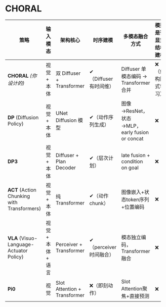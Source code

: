 # CHORAL

| 策略                                          | 输入模态         | 架构核心                         | 时序建模             | 多模态融合方式                                 | 模型是否显式结构建模 | 控制信号输出类型    | 特点                   |
| ------------------------------------------- | ------------ | ---------------------------- | ---------------- | --------------------------------------- | ---------- | ----------- | -------------------- |
| **CHORAL** *(你设计的)*                         | 视觉 + 本体      | 双 Diffuser + Transformer     | ✔（Diffuser有时间维）  | Diffuser 单模态编码 → Transformer 合并         | ❌（结构隐式学习）  | 动作序列或当前动作   | 可学习结构依赖，双臂协调性设计感强    |
| **DP** (Diffusion Policy)                   | 视觉 + 本体      | UNet Diffusion 模型            | ✔（动作序列生成）        | 图像→ResNet，状态→MLP，early fusion or concat | ❌          | 整段动作序列      | 高质量 imitation，适合轨迹控制 |
| **DP3**                                     | 视觉 + 本体      | Diffuser + Plan Decoder      | ✔（层次计划）          | late fusion + condition on goal         | ❌          | 子目标+局部轨迹    | 改进DP，适合长时间任务         |
| **ACT** (Action Chunking with Transformers) | 视觉 + 本体      | 纯 Transformer                | ✔（动作 chunk）      | 图像嵌入+状态token序列+位置编码                     | ❌          | 一组 chunk 动作 | 高效抽象，训练稳定性高          |
| **VLA** (Visuo-Language-Actuator Policy)    | 视觉 + 本体 + 语言 | Perceiver + Transformer      | ✔（perceiver时间融合） | 模态独立编码，Transformer融合                    | ❌          | 动作分布        | 更通用，尤其适配语言条件任务       |
| **Pi0**                                     | 视觉           | Slot Attention + Transformer | ❌（即刻动作）          | Slot Attention聚焦+直接预测                   | ❌          | 当前动作        | 高效感知，无序列生成能力         |
